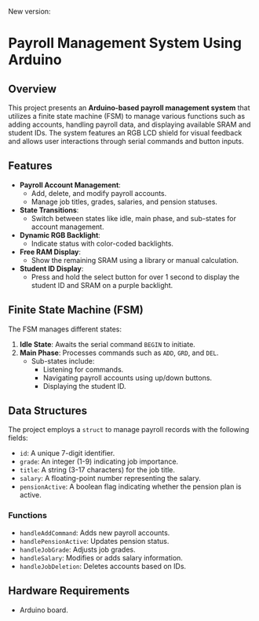 
New version:
# Payroll Management System Using Arduino

## Overview
This project presents an **Arduino-based payroll management system** that utilizes a finite state machine (FSM) to manage various functions such as adding accounts, handling payroll data, and displaying available SRAM and student IDs. The system features an RGB LCD shield for visual feedback and allows user interactions through serial commands and button inputs.

## Features
- **Payroll Account Management**:
  - Add, delete, and modify payroll accounts.
  - Manage job titles, grades, salaries, and pension statuses.
- **State Transitions**:
  - Switch between states like idle, main phase, and sub-states for account management.
- **Dynamic RGB Backlight**:
  - Indicate status with color-coded backlights.
- **Free RAM Display**:
  - Show the remaining SRAM using a library or manual calculation.
- **Student ID Display**:
  - Press and hold the select button for over 1 second to display the student ID and SRAM on a purple backlight.

## Finite State Machine (FSM)
The FSM manages different states:
1. **Idle State**: Awaits the serial command `BEGIN` to initiate.
2. **Main Phase**: Processes commands such as `ADD`, `GRD`, and `DEL`.
   - Sub-states include:
     - Listening for commands.
     - Navigating payroll accounts using up/down buttons.
     - Displaying the student ID.

## Data Structures
The project employs a `struct` to manage payroll records with the following fields:
- `id`: A unique 7-digit identifier.
- `grade`: An integer (1-9) indicating job importance.
- `title`: A string (3-17 characters) for the job title.
- `salary`: A floating-point number representing the salary.
- `pensionActive`: A boolean flag indicating whether the pension plan is active.

### Functions
- `handleAddCommand`: Adds new payroll accounts.
- `handlePensionActive`: Updates pension status.
- `handleJobGrade`: Adjusts job grades.
- `handleSalary`: Modifies or adds salary information.
- `handleJobDeletion`: Deletes accounts based on IDs.

## Hardware Requirements
- Arduino board.
